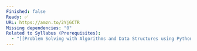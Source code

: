 ```yaml
---
Finished: false
Ready: ✅
URL: https://amzn.to/2YjGCTR
Missing dependencies: "0"
Related to Syllabus (Prerequisites):
  - "[[Problem Solving with Algorithms and Data Structures using Python]]"
---
```

